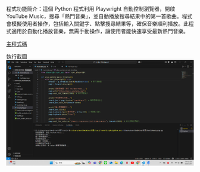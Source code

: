 程式功能簡介：這個 Python 程式利用 Playwright 自動控制瀏覽器，開啟 YouTube Music，搜尋「熱門音樂」，並自動播放搜尋結果中的第一首歌曲。程式會模擬使用者操作，包括輸入關鍵字、點擊搜尋結果等，確保音樂順利播放。此程式適用於自動化播放音樂，無需手動操作，讓使用者能快速享受最新熱門音樂。

[主程式碼](https://github.com/guanyu1127/Data/blob/main/Hw3/musicplay.py)

執行截圖
![執行截圖](https://github.com/guanyu1127/Data/blob/main/Hw3/%E8%9E%A2%E5%B9%95%E6%93%B7%E5%8F%96%E7%95%AB%E9%9D%A2%202025-03-30%20135939.png)

